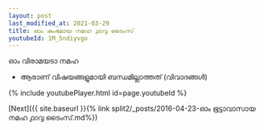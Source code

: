 ```yaml
---
layout: post
last_modified_at: 2021-03-29
title: ഓം കുംഭമായ നമഹ ൧൦൮ ടൈംസ്
youtubeId: 1M_5ndiyvgo
---
```

 
 
 ഓം വിരാമയടാ നമഹ 
 
 -  ആരാണ് വിഷയങ്ങളുമായി ബന്ധമില്ലാത്തത് (വിവാദങ്ങൾ) 
 
  
 
  
 
 
 
 
 
 


{% include youtubePlayer.html id=page.youtubeId %}
 
[Next]({{ site.baseurl }}{% link  split2/_posts/2016-04-23-ഓം ഭൂട്ടാവാസായ നമഹ ൧൦൮ ടൈംസ്.md%})
 
